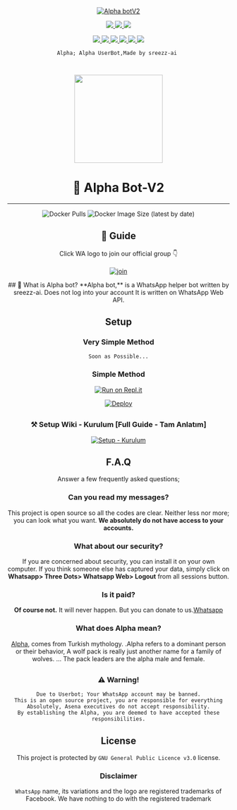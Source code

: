 <div align="center">
<a href="#"><img title="Alpha botV2" src="https://img.shields.io/badge/Alpha botV2-red?colorA=%24#FF0000&colorB=%23017e40&style=for-the-badge"></a>
</p>

<p align="center">
  <a href="https://github.com/chiruthey/AlphaV2/fork">
    <img src="https://img.shields.io/github/forks/chiruthey/AlphaV2?label=Fork&style=social">
    
  </a>
  <a href="https://github.com/phaticusthiccy/WhatsAsenaDuplicated/stargazers">
    <img src="https://img.shields.io/github/stars/phaticusthiccy/WhatsAsenaDuplicated?style=social">
  </a>
  <a href="https://github.com/phaticusthiccy/WhatsAsenaDuplicated/commits/master">
    <img src="https://img.shields.io/github/commit-activity/m/phaticusthiccy/WhatsAsenaDuplicated?style=social">
  </a>
</p>

<p align="center">
  <a href="httsp://github.com/phaticusthiccy/WhatsAsenaDuplicated">
    <img src="https://img.shields.io/github/repo-size/phaticusthiccy/WhatsAsenaDuplicated?color=purple&label=Repo%20Size&style=plastic">

  </a>
  <a href="httsp://github.com/phaticusthiccy/WhatsAsenaDuplicated">
    <img src="https://img.shields.io/codefactor/grade/github/phaticusthiccy/WhatsAsenaDuplicated?color=purple&label=Code%20Quality&style=plastic">

  </a>
  <a href="https://github.com/phaticusthiccy/WhatsAsenaDuplicated/blob/master/LICENSE">
    <img src="https://img.shields.io/github/license/phaticusthiccy/WhatsAsenaDuplicated?color=purple&label=Lisance&style=plastic">

  </a>
  <a href="https://github.com/phaticusthiccy/WhatsAsenaDuplicated">
    <img src="https://img.shields.io/github/languages/top/phaticusthiccy/WhatsAsenaDuplicated?color=purple&label=Javascript&style=plastic">

  </a>
  <a href="https://github.com/phaticusthiccy">
    <img src="https://img.shields.io/static/v1?label=Author&message=Thiccy&color=purple&style=plastic">

  </a>
  <a href="https://t.me/asenaremaster">
    <img src="https://img.shields.io/badge/Telegram-Asena%20Remaster-purple&style=plastic">

  </a>
</p>

```
Alpha; Alpha UserBot,Made by sreezz-ai 



```

<div align="center">
  <img src="https://avatars.githubusercontent.com/u/85176770?v=4" width="200" height="200">
  <h1>🐺 Alpha Bot-V2</h1>
</div>


----
![Docker Pulls](https://img.shields.io/docker/pulls/fusuf/whatsasena?style=flat-square) ![Docker Image Size (latest by date)](https://img.shields.io/docker/image-size/fusuf/whatsasena?style=flat-square)

## 📢 Guide
Click WA logo to join our official group 👇
    <br>
<br>
  [![join](https://github.com/Alien-alfa/PublicBot/blob/main/wlogo.svg.png)](https://chat.whatsapp.com/DQmOkafYuZGFDBWVcGB0Gw)
  <div align="center">
  </div>
## 🔎 What is Alpha bot?
**Alpha bot,** is a WhatsApp helper bot written by sreezz-ai. Does not log into your account It is written on WhatsApp Web API.

## Setup
### Very Simple Method
`Soon as Possible...`

### Simple Method

[![Run on Repl.it](https://repl.it/badge/github/phaticusthiccy/WhatsAsenaDuplicated)](https://replit.com/@sreezzai/Alpha-Qr?v=1)

[![Deploy](https://www.herokucdn.com/deploy/button.svg)](https://heroku.com/deploy?template=https://github.com/sreezz-ai/8rab3codd-1)

##

### ⚒️ Setup Wiki - Kurulum [Full Guide - Tam Anlatım]
[![Setup - Kurulum](https://img.icons8.com/clouds/300/000000/settings.png)](https://github.com/phaticusthiccy/WhatsAsenaDuplicated/wiki)

##

## F.A.Q
Answer a few frequently asked questions;
### Can you read my messages?
This project is open source so all the codes are clear. Neither less nor more; you can look what you want. **We absolutely do not have access to your accounts.**

### What about our security?
If you are concerned about security, you can install it on your own computer. If you think someone else has captured your data, simply click on **Whatsapp> Three Dots> Whatsapp Web> Logout** from all sessions button.

### Is it paid?
**Of course not.** It will never happen. But you can donate to us.[Whatsapp](http://wa.me/+918921936055) 

### What does Alpha mean?
[Alpha](https://en.m.wikipedia.org/wiki/Alpha_Wolf), comes from Turkish mythology. .Alpha refers to a dominant person or their behavior, A wolf pack is really just another name for a family of wolves. ... The pack leaders are the alpha male and female.

##

### ⚠️ Warning! 
```
Due to Userbot; Your WhatsApp account may be banned.
This is an open source project, you are responsible for everything
Absolutely, Asena executives do not accept responsibility.
By establishing the Alpha, you are deemed to have accepted these responsibilities.
```



## License
This project is protected by `GNU General Public Licence v3.0` license.

### Disclaimer
`WhatsApp` name, its variations and the logo are registered trademarks of Facebook. We have nothing to do with the registered trademark
